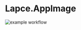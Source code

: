 # Lapce.AppImage

![example workflow](https://github.com/nx-appbuild-hub/Lapce.AppImage//actions/workflows/makefile.yml/badge.svg)
